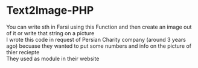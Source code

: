 # Text2Image-PHP
You can write sth in Farsi using this Function and then create an image out of it or write that string on a picture
<br>
I wrote this code in request of Persian Charity company (around 3 years ago) becuase they wanted to put some numbers and info on the picture of thier reciepte
<br>
They used as module in their website


